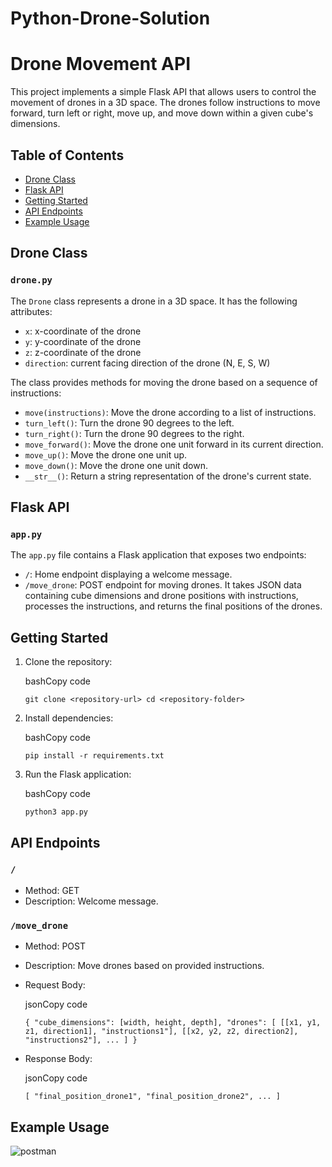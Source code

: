 # Python-Drone-Solution
Drone Movement API
==================

This project implements a simple Flask API that allows users to control the movement of drones in a 3D space. The drones follow instructions to move forward, turn left or right, move up, and move down within a given cube's dimensions.

Table of Contents
-----------------

-   [Drone Class](https://chat.openai.com/c/ca098e1e-79a8-4de7-95af-b263b82ff4af#drone-class)
-   [Flask API](https://chat.openai.com/c/ca098e1e-79a8-4de7-95af-b263b82ff4af#flask-api)
-   [Getting Started](https://chat.openai.com/c/ca098e1e-79a8-4de7-95af-b263b82ff4af#getting-started)
-   [API Endpoints](https://chat.openai.com/c/ca098e1e-79a8-4de7-95af-b263b82ff4af#api-endpoints)
-   [Example Usage](https://chat.openai.com/c/ca098e1e-79a8-4de7-95af-b263b82ff4af#example-usage)

Drone Class
-----------

### `drone.py`

The `Drone` class represents a drone in a 3D space. It has the following attributes:

-   `x`: x-coordinate of the drone
-   `y`: y-coordinate of the drone
-   `z`: z-coordinate of the drone
-   `direction`: current facing direction of the drone (N, E, S, W)

The class provides methods for moving the drone based on a sequence of instructions:

-   `move(instructions)`: Move the drone according to a list of instructions.
-   `turn_left()`: Turn the drone 90 degrees to the left.
-   `turn_right()`: Turn the drone 90 degrees to the right.
-   `move_forward()`: Move the drone one unit forward in its current direction.
-   `move_up()`: Move the drone one unit up.
-   `move_down()`: Move the drone one unit down.
-   `__str__()`: Return a string representation of the drone's current state.

Flask API
---------

### `app.py`

The `app.py` file contains a Flask application that exposes two endpoints:

-   `/`: Home endpoint displaying a welcome message.
-   `/move_drone`: POST endpoint for moving drones. It takes JSON data containing cube dimensions and drone positions with instructions, processes the instructions, and returns the final positions of the drones.

Getting Started
---------------

1.  Clone the repository:

    bashCopy code

    `git clone <repository-url>
    cd <repository-folder>`

2.  Install dependencies:

    bashCopy code

    `pip install -r requirements.txt`

3.  Run the Flask application:

    bashCopy code

    `python3 app.py`

API Endpoints
-------------

### `/`

-   Method: GET
-   Description: Welcome message.

### `/move_drone`

-   Method: POST
-   Description: Move drones based on provided instructions.
-   Request Body:

    jsonCopy code

    `{
      "cube_dimensions": [width, height, depth],
      "drones": [
        [[x1, y1, z1, direction1], "instructions1"],
        [[x2, y2, z2, direction2], "instructions2"],
        ...
      ]
    }`

-   Response Body:

    jsonCopy code

    `[
      "final_position_drone1",
      "final_position_drone2",
      ...
    ]`

Example Usage
-------------
![postman](./Screenshot%2023-11-29%at%3.26.08%PM.png)


